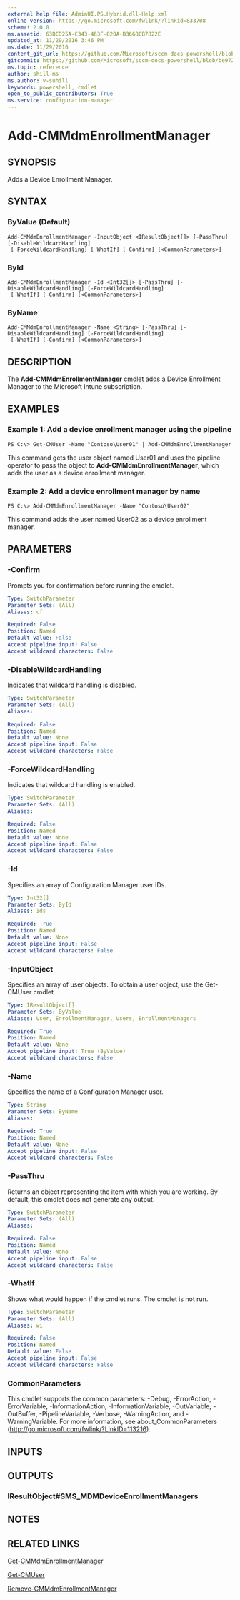 ```yaml
---
external help file: AdminUI.PS.Hybrid.dll-Help.xml
online version: https://go.microsoft.com/fwlink/?linkid=833708
schema: 2.0.0
ms.assetid: 63BCD25A-C343-463F-820A-B3668CB7B22E
updated_at: 11/29/2016 3:46 PM
ms.date: 11/29/2016
content_git_url: https://github.com/Microsoft/sccm-docs-powershell/blob/master/sccm-cmdlets/ConfigurationManager/vlatest/Add-CMMdmEnrollmentManager.md
gitcommit: https://github.com/Microsoft/sccm-docs-powershell/blob/be9723fe908914c0e1ed2689b3ffaa3b56f1b53b/sccm-cmdlets/ConfigurationManager/vlatest/Add-CMMdmEnrollmentManager.md
ms.topic: reference
author: shill-ms
ms.author: v-suhill
keywords: powershell, cmdlet
open_to_public_contributors: True
ms.service: configuration-manager
---
```


# Add-CMMdmEnrollmentManager

## SYNOPSIS
Adds a Device Enrollment Manager.

## SYNTAX

### ByValue (Default)
```
Add-CMMdmEnrollmentManager -InputObject <IResultObject[]> [-PassThru] [-DisableWildcardHandling]
 [-ForceWildcardHandling] [-WhatIf] [-Confirm] [<CommonParameters>]
```

### ById
```
Add-CMMdmEnrollmentManager -Id <Int32[]> [-PassThru] [-DisableWildcardHandling] [-ForceWildcardHandling]
 [-WhatIf] [-Confirm] [<CommonParameters>]
```

### ByName
```
Add-CMMdmEnrollmentManager -Name <String> [-PassThru] [-DisableWildcardHandling] [-ForceWildcardHandling]
 [-WhatIf] [-Confirm] [<CommonParameters>]
```

## DESCRIPTION
The **Add-CMMdmEnrollmentManager** cmdlet adds a Device Enrollment Manager to the Microsoft Intune subscription.

## EXAMPLES

### Example 1: Add a device enrollment manager using the pipeline
```
PS C:\> Get-CMUser -Name "Contoso\User01" | Add-CMMdmEnrollmentManager
```

This command gets the user object named User01 and uses the pipeline operator to pass the object to **Add-CMMdmEnrollmentManager**, which adds the user as a device enrollment manager.

### Example 2: Add a device enrollment manager by name
```
PS C:\> Add-CMMdmEnrollmentManager -Name "Contoso\User02"
```

This command adds the user named User02 as a device enrollment manager.

## PARAMETERS

### -Confirm
Prompts you for confirmation before running the cmdlet.

```yaml
Type: SwitchParameter
Parameter Sets: (All)
Aliases: cf

Required: False
Position: Named
Default value: False
Accept pipeline input: False
Accept wildcard characters: False
```

### -DisableWildcardHandling
Indicates that wildcard handling is disabled.

```yaml
Type: SwitchParameter
Parameter Sets: (All)
Aliases: 

Required: False
Position: Named
Default value: None
Accept pipeline input: False
Accept wildcard characters: False
```

### -ForceWildcardHandling
Indicates that wildcard handling is enabled.

```yaml
Type: SwitchParameter
Parameter Sets: (All)
Aliases: 

Required: False
Position: Named
Default value: None
Accept pipeline input: False
Accept wildcard characters: False
```

### -Id
Specifies an array of Configuration Manager user IDs.

```yaml
Type: Int32[]
Parameter Sets: ById
Aliases: Ids

Required: True
Position: Named
Default value: None
Accept pipeline input: False
Accept wildcard characters: False
```

### -InputObject
Specifies an array of user objects.
To obtain a user object, use the Get-CMUser cmdlet.

```yaml
Type: IResultObject[]
Parameter Sets: ByValue
Aliases: User, EnrollmentManager, Users, EnrollmentManagers

Required: True
Position: Named
Default value: None
Accept pipeline input: True (ByValue)
Accept wildcard characters: False
```

### -Name
Specifies the name of a Configuration Manager user.

```yaml
Type: String
Parameter Sets: ByName
Aliases: 

Required: True
Position: Named
Default value: None
Accept pipeline input: False
Accept wildcard characters: False
```

### -PassThru
Returns an object representing the item with which you are working.
By default, this cmdlet does not generate any output.

```yaml
Type: SwitchParameter
Parameter Sets: (All)
Aliases: 

Required: False
Position: Named
Default value: None
Accept pipeline input: False
Accept wildcard characters: False
```

### -WhatIf
Shows what would happen if the cmdlet runs.
The cmdlet is not run.

```yaml
Type: SwitchParameter
Parameter Sets: (All)
Aliases: wi

Required: False
Position: Named
Default value: False
Accept pipeline input: False
Accept wildcard characters: False
```

### CommonParameters
This cmdlet supports the common parameters: -Debug, -ErrorAction, -ErrorVariable, -InformationAction, -InformationVariable, -OutVariable, -OutBuffer, -PipelineVariable, -Verbose, -WarningAction, and -WarningVariable. For more information, see about_CommonParameters (http://go.microsoft.com/fwlink/?LinkID=113216).

## INPUTS

## OUTPUTS

### IResultObject#SMS_MDMDeviceEnrollmentManagers

## NOTES

## RELATED LINKS

[Get-CMMdmEnrollmentManager](xref:ConfigurationManager/vlatest/Get-CMMdmEnrollmentManager.md)

[Get-CMUser](xref:ConfigurationManager/vlatest/Get-CMUser.md)

[Remove-CMMdmEnrollmentManager](xref:ConfigurationManager/vlatest/Remove-CMMdmEnrollmentManager.md)


